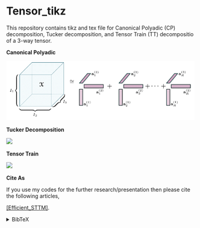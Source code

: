 # Tensor_tikz

This repository contains tikz and tex file for Canonical Polyadic (CP) decomposition, Tucker decomposition, and  Tensor Train (TT) decompositio of a 3-way tensor. 



**Canonical Polyadic** 

<img src="https://github.com/kour-git/Tensor_tikz/blob/master/CP_tensor/cp_tensor.png" width="500">


**Tucker Decomposition**

<img src="https://github.com/kour-git/Tensor_tikz/blob/master/Tucker/Tucker.png" width="500">


**Tensor Train**

<img src="https://github.com/kour-git/Tensor_tikz/blob/master/TT_new/TT_dec.png" width="500">


**Cite As**

If you use my codes for the further research/presentation then please cite the following articles,

[[Efficient_STTM]](https://www.jmlr.org/papers/volume24/20-1310/20-1310.pdf).
<details><summary> BibTeX </summary><pre>
@article{JMLR:v24:20-1310,
  author  = {Kirandeep Kour and Sergey Dolgov and Martin Stoll and Peter Benner},
  title   = {Efficient Structure-preserving Support Tensor Train Machine},
  journal = {Journal of Machine Learning Research},
  year    = {2023},
  volume  = {24},
  number  = {4},
  pages   = {1--22},
  url     = {http://jmlr.org/papers/v24/20-1310.html}
}
}</


[[Weighted-supspace Exp Kernel]](https://arxiv.org/abs/2302.08134).
<details><summary> BibTeX </summary><pre>
@misc{kour2023weighted,
      title={A weighted subspace exponential kernel for support tensor machines}, 
      author={Kirandeep Kour and Sergey Dolgov and Peter Benner and Martin Stoll and Max Pfeffer},
      year={2023},
      eprint={2302.08134},
      archivePrefix={arXiv},
      primaryClass={stat.ML}
}
}</

